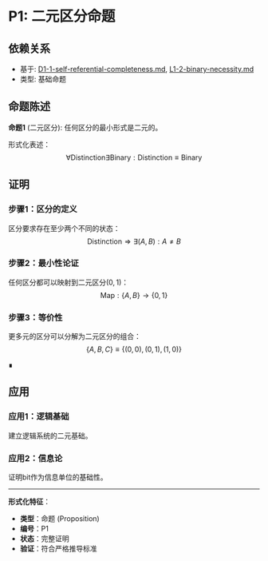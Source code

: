 # P1: 二元区分命题

## 依赖关系
- 基于: [D1-1-self-referential-completeness.md](D1-1-self-referential-completeness.md), [L1-2-binary-necessity.md](L1-2-binary-necessity.md)
- 类型: 基础命题

## 命题陈述

**命题1** (二元区分): 任何区分的最小形式是二元的。

形式化表述：
$$
\forall \text{Distinction} \exists \text{Binary}: \text{Distinction} \equiv \text{Binary}
$$

## 证明

### 步骤1：区分的定义

区分要求存在至少两个不同的状态：
$$
\text{Distinction} \Rightarrow \exists (A, B): A \neq B
$$

### 步骤2：最小性论证

任何区分都可以映射到二元区分$(0,1)$：
$$
\text{Map}: \{A, B\} \to \{0, 1\}
$$

### 步骤3：等价性

更多元的区分可以分解为二元区分的组合：
$$
\{A, B, C\} \equiv \{(0,0), (0,1), (1,0)\}
$$

∎

## 应用

### 应用1：逻辑基础

建立逻辑系统的二元基础。

### 应用2：信息论

证明bit作为信息单位的基础性。

---

**形式化特征**：
- **类型**：命题 (Proposition)
- **编号**：P1
- **状态**：完整证明
- **验证**：符合严格推导标准